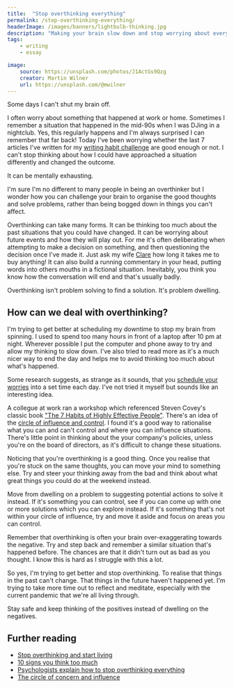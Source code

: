 ```yaml
---
title:  "Stop overthinking everything"
permalink: /stop-overthinking-everything/
headerImage: /images/banners/lightbulb-thinking.jpg
description: "Making your brain slow down and stop worrying about everything is hard sometimes. As an active overthinker, I'm trying to adopt strategies to deal with it."
tags:
    - writing
    - essay

image:
    source: https://unsplash.com/photos/J1ActGs9Qzg
    creator: Martin Wilner
    url: https://unsplash.com/@mwilner
---
```


Some days I can't shut my brain off.

I often worry about something that happened at work or home. Sometimes I remember a situation that happened in the mid-90s when I was DJing in a nightclub. Yes, this regularly happens and I'm always surprised I can remember that far back! Today I've been worrying whether the last 7 articles I've written for my [writing habit challenge](/creating-a-writing-habit/) are good enough or not. I can't stop thinking about how I could have approached a situation differently and changed the outcome.

It can be mentally exhausting.

I'm sure I'm no different to many people in being an overthinker but I wonder how you can challenge your brain to organise the good thoughts and solve problems, rather than being bogged down in things you can't affect.

Overthinking can take many forms. It can be thinking too much about the past situations that you could have changed. It can be worrying about future events and how they will play out. For me it's often deliberating when attempting to make a decision on something, and then questioning the decision once I've made it. Just ask my wife [Clare](https://clarelittlemore.com) how long it takes me to buy anything! It can also build a running commentary in your head, putting words into others mouths in a fictional situation. Inevitably, you think you know how the conversation will end and that's usually badly.

Overthinking isn't problem solving to find a solution. It's problem dwelling.

## How can we deal with overthinking?

I'm trying to get better at scheduling my downtime to stop my brain from spinning. I used to spend too many hours in front of a laptop after 10 pm at night. Wherever possible I put the computer and phone away to try and allow my thinking to slow down. I've also tried to read more as it's a much nicer way to end the day and helps me to avoid thinking too much about what's happened.

Some research suggests, as strange as it sounds, that you [schedule your worries](https://www.inc.com/amy-morin/the-simple-but-effective-way-to-stop-worrying-so-much-it-sounds-ridiculous-but-it-actually-works.html) into a set time each day. I've not tried it myself but sounds like an interesting idea.

A collegue at work ran a workshop which referenced Steven Covey's classic book ["The 7 Habits of Highly Effective People"](https://www.franklincovey.com/the-7-habits/). There's an idea of the [circle of influence and control](https://www.thensomehow.com/circles-of-influence/). I found it's a good way to rationalise what you can and can't control and where you can influence situations. There's little point in thinking about the your company's policies, unless you're on the board of directors, as it's difficult to change these situations.

Noticing that you're overthinking is a good thing. Once you realise that you're stuck on the same thoughts, you can move your mind to something else. Try and steer your thinking away from the bad and think about what great things you could do at the weekend instead.

Move from dwelling on a problem to suggesting potential actions to solve it instead. If it's something you can control, see if you can come up with one or more solutions which you can explore instead. If it's something that's not within your circle of influence, try and move it aside and focus on areas you can control.

Remember that overthinking is often your brain over-exaggerating towards the negative. Try and step back and remember a similar situation that's happened before. The chances are that it didn't turn out as bad as you thought. I know this is hard as I struggle with this a lot. 

So yes, I'm trying to get better and stop overthinking. To realise that things in the past can't change. That things in the future haven't happened yet. I'm trying to take more time out to reflect and meditate, especially with the current pandemic that we're all living through.

Stay safe and keep thinking of the positives instead of dwelling on the negatives.

## Further reading

- [Stop overthinking and start living](https://www.headspace.com/blog/2017/06/01/stop-overthinking-start-living/)
- [10 signs you think too much](https://www.inc.com/amy-morin/10-signs-you-think-too-much-and-what-you-can-do-about-it.html)
- [Psychologists explain how to stop overthinking everything](https://medium.com/kaizen-habits/psychologists-explain-how-to-stop-overthinking-everything-e527962a393)
- [The circle of concern and influence](https://www.habitsforwellbeing.com/the-circle-of-concern-and-influence/)